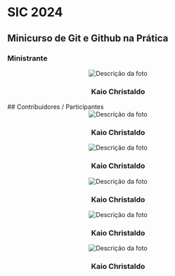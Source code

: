


# SIC 2024

## Minicurso de Git e Github na Prática

### Ministrante

<div style="text-align: center;">
  <img src="https://avatars.githubusercontent.com/u/49682105?v=4" alt="Descrição da foto" width: 50px; height: 50px;">
  <h3>Kaio Christaldo</h3>
</div>
## Contribuidores / Participantes
<div>
<div style="text-align: center;">
  <img src="https://avatars.githubusercontent.com/u/49682105?v=4" alt="Descrição da foto" width: 50px; height: 50px;">
  <h3>Kaio Christaldo</h3>
</div>
<div style="text-align: center;">
  <img src="https://avatars.githubusercontent.com/u/49682105?v=4" alt="Descrição da foto" width: 50px; height: 50px;">
  <h3>Kaio Christaldo</h3>
</div>
<div style="text-align: center;">
  <img src="https://avatars.githubusercontent.com/u/49682105?v=4" alt="Descrição da foto" width: 50px; height: 50px;">
  <h3>Kaio Christaldo</h3>
</div>
<div style="text-align: center;">
  <img src="https://avatars.githubusercontent.com/u/49682105?v=4" alt="Descrição da foto" width: 50px; height: 50px;">
  <h3>Kaio Christaldo</h3>
</div>
<div style="text-align: center;">
  <img src="https://avatars.githubusercontent.com/u/49682105?v=4" alt="Descrição da foto" width: 50px; height: 50px;">
  <h3>Kaio Christaldo</h3>
</div>
  
</div>


